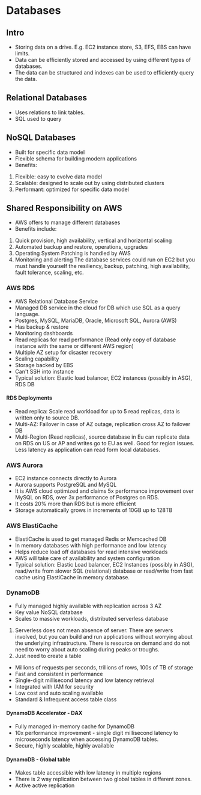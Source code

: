 # Databases 

## Intro

* Storing data on a drive. E.g. EC2 instance store, S3, EFS, EBS can have limits. 
* Data can be efficiently stored and accessed by using different types of databases. 
* The data can be structured and indexes can be used to efficiently query the data.

## Relational Databases 
* Uses relations to link tables. 
* SQL used to query 

## NoSQL Databases
* Built for specific data model
* Flexible schema for building modern applications
* Benefits:
1. Flexible: easy to evolve data model
2. Scalable: designed to scale out by using distributed clusters
3. Performant: optimized for specific data model
 
## Shared Responsibility on AWS 
* AWS offers to manage different databases
* Benefits include:
1. Quick provision, high availability, vertical and horizontal scaling
2. Automated backup and restore, operations, upgrades
3. Operating System Patching is handled by AWS 
4. Monitoring and alerting
The database services could run on EC2 but you must handle yourself the resiliency, backup, patching, high availability, fault tolerance, scaling, etc. 

### AWS RDS 
* AWS Relational Database Service
* Managed DB service in the cloud for DB which use SQL as a query language. 
* Postgres, MySQL, MariaDB, Oracle, Microsoft SQL, Aurora (AWS)
* Has backup & restore 
* Monitoring dashboards
* Read replicas for read performance (Read only copy of database instance with the same or different AWS region)
* Multiple AZ setup for disaster recovery
* Scaling capability 
* Storage backed by EBS
* Can't SSH into instance 
* Typical solution: Elastic load balancer, EC2 instances (possibly in ASG), RDS DB

#### RDS Deployments
* Read replica: Scale read workload for up to 5 read replicas, data is written only to source DB.
* Multi-AZ: Failover in case of AZ outage, replication cross AZ to failover DB
* Multi-Region (Read replicas), source database in Eu can replicate data on RDS on US or AP and writes go to EU as well. Good for region issues. Less latency as application can read form local databases.

### AWS Aurora 
* EC2 instance connects directly to Aurora 
* Aurora supports PostgreSQL and MySQL 
* It is AWS cloud optimized and claims 5x performance improvement over MySQL on RDS, over 3x performance of Postgres on RDS.
* It costs 20% more than RDS but is more efficient
* Storage automatically grows in increments of 10GB up to 128TB

### AWS ElastiCache
* ElastiCache is used to get managed Redis or Memcached DB
* In memory databases with high performance and low latency 
* Helps reduce load off databases for read intensive workloads
* AWS will take care of availability and system configuration 
* Typical solution: Elastic Load balancer, EC2 Instances (possibly in ASG), read/write from slower SQL (relational) database or read/write from fast cache using ElastiCache in memory database. 

### DynamoDB 
* Fully managed highly available with replication across 3 AZ
* Key value NoSQL database 
* Scales to massive workloads, distributed serverless database 
1. Serverless does not mean absence of server. There are servers involved, but you can build and run applications without worrying about the underlying infrastructure. There is resource on demand and do not need to worry about auto scaling during peaks or troughs. 
2. Just need to create a table
* Millions of requests per seconds, trillions of rows, 100s of TB of storage
* Fast and consistent in performance
* Single-digit millisecond latency and low latency retrieval 
* Integrated with IAM for security 
* Low cost and auto scaling available
* Standard & Infrequent access table class

#### DynamoDB Accelerator - DAX 
* Fully managed in-memory cache for DynamoDB
* 10x performance improvement - single digit millisecond latency to microseconds latency when accessing DynamoDB tables. 
* Secure, highly scalable, highly available 

#### DynamoDB - Global table
* Makes table accessible with low latency in multiple regions
* There is 2 way replication between two global tables in different zones. 
* Active active replication 